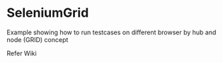 # SeleniumGrid
Example showing how to run testcases on different browser by hub and node (GRID) concept

Refer Wiki
